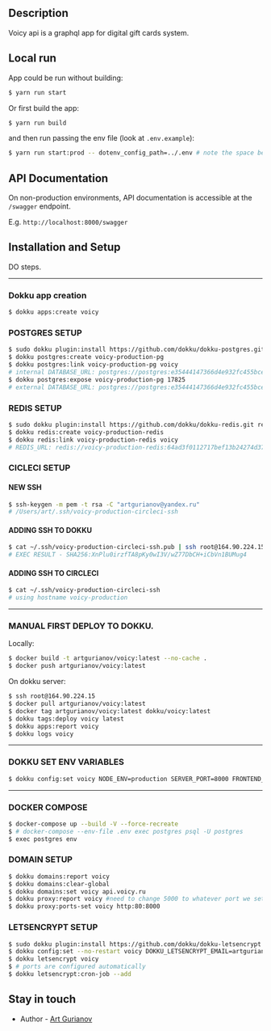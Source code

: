 ## Description

Voicy api is a graphql app for digital gift cards system.

## Local run

App could be run without building:

```bash
$ yarn run start
```

Or first build the app:

```bash
$ yarn run build
```

and then run passing the env file (look at `.env.example`):

```bash
$ yarn run start:prod -- dotenv_config_path=../.env # note the space between -- and the argument
```


## API Documentation

On non-production environments, API documentation is accessible at the `/swagger` endpoint.

E.g. `http://localhost:8000/swagger`

## Installation and Setup

DO steps.

---

### Dokku app creation

```bash
$ dokku apps:create voicy
```

### POSTGRES SETUP

```bash
$ sudo dokku plugin:install https://github.com/dokku/dokku-postgres.git postgres
$ dokku postgres:create voicy-production-pg
$ dokku postgres:link voicy-production-pg voicy
# internal DATABASE_URL: postgres://postgres:e35444147366d4e932fc455bce445f3a@dokku-postgres-voicy-production-pg:5432/voicy_production_pg
$ dokku postgres:expose voicy-production-pg 17825
# external DATABASE_URL: postgres://postgres:e35444147366d4e932fc455bce445f3a@api.voicy.ru:17825/voicy_production_pg
```
### REDIS SETUP

```bash
$ sudo dokku plugin:install https://github.com/dokku/dokku-redis.git redis
$ dokku redis:create voicy-production-redis
$ dokku redis:link voicy-production-redis voicy
# REDIS_URL: redis://voicy-production-redis:64ad3f0112717bef13b24274d37abc1615aeb11a49d073706579baba13c6f2c3@dokku-redis-voicy-production-redis:6379
```

### CICLECI SETUP
#### NEW SSH

```bash
$ ssh-keygen -m pem -t rsa -C "artgurianov@yandex.ru"
# /Users/art/.ssh/voicy-production-circleci-ssh
```

#### ADDING SSH TO DOKKU

```bash
$ cat ~/.ssh/voicy-production-circleci-ssh.pub | ssh root@164.90.224.15 "sudo sshcommand acl-add dokku voicy-production-circleci-ssh"
# EXEC RESULT - SHA256:XnPlu0irzfTA8pKy0wI3V/wZ77DbCH+iCbVn1BUMug4
```

#### ADDING SSH TO CIRCLECI

```bash
$ cat ~/.ssh/voicy-production-circleci-ssh
# using hostname voicy-production
```

---

### MANUAL FIRST DEPLOY TO DOKKU.

Locally:

```bash
$ docker build -t artgurianov/voicy:latest --no-cache .
$ docker push artgurianov/voicy:latest
```

On dokku server:

```bash
$ ssh root@164.90.224.15
$ docker pull artgurianov/voicy:latest
$ docker tag artgurianov/voicy:latest dokku/voicy:latest
$ dokku tags:deploy voicy latest
$ dokku apps:report voicy
$ dokku logs voicy
```

---

### DOKKU SET ENV VARIABLES

```bash
$ dokku config:set voicy NODE_ENV=production SERVER_PORT=8000 FRONTEND_HOST_URL=http://localhost:3000 WITAI_KEY=MCPD2GSCYO77BINHZN7TGOPPQV5OPTHZ JWT_ACCESS_SECRET=secret1 JWT_REFRESH_SECRET=secret2 SUPER_ADMIN_EMAIL=artgurianov@yandex.ru SUPER_ADMIN_PASSWORD=Qwerty123 S3_BUCKET_URL=https://aws.s3/user15132/ S3_BUCKET_NAME=voicy2020 AWS_ACCESS_KEY_ID=AKIAJ2FPUL67J2BKE75A AWS_SECRET_ACCESS_KEY=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 AWS_REGION=eu-central-1
```

---

### DOCKER COMPOSE

```bash
$ docker-compose up --build -V --force-recreate
$ # docker-compose --env-file .env exec postgres psql -U postgres
$ exec postgres env
```

### DOMAIN SETUP

```bash
$ dokku domains:report voicy
$ dokku domains:clear-global
$ dokku domains:set voicy api.voicy.ru
$ dokku proxy:report voicy #need to change 5000 to whatever port we set
$ dokku proxy:ports-set voicy http:80:8000
```

### LETSENCRYPT SETUP

```bash
$ sudo dokku plugin:install https://github.com/dokku/dokku-letsencrypt.git
$ dokku config:set --no-restart voicy DOKKU_LETSENCRYPT_EMAIL=artgurianov@yandex.ru
$ dokku letsencrypt voicy
$ # ports are configured automatically
$ dokku letsencrypt:cron-job --add
```

## Stay in touch

- Author - [Art Gurianov](https://github.com/artgurianov)
